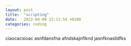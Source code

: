 ```yaml
---
layout: post
title:  "scripting"
date:   2022-04-09 12:11:54 +0200
categories: coding
---
```

ciaocacsioac
asnfdansfna
afndskajnflknd
jasnfknaslldfks